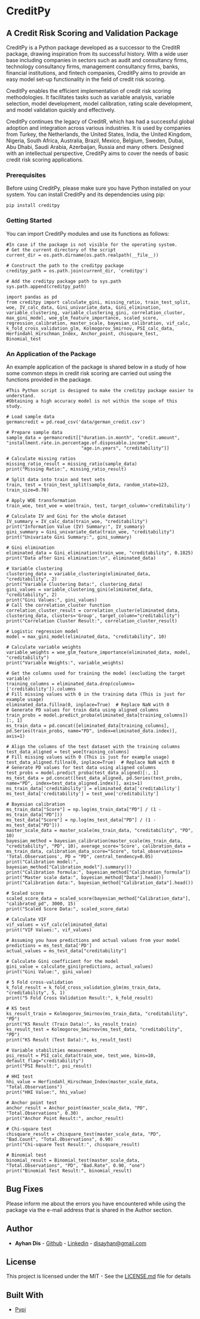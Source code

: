 # CreditPy
## A Credit Risk Scoring and Validation Package

CreditPy is a Python package developed as a successor to the CreditR package, drawing inspiration from its successful history. With a wide user base including companies in sectors such as audit and consultancy firms, technology consultancy firms, management consultancy firms, banks, financial institutions, and fintech companies, CreditPy aims to provide an easy model set-up functionality in the field of credit risk scoring.

CreditPy enables the efficient implementation of credit risk scoring methodologies. It facilitates tasks such as variable analysis, variable selection, model development, model calibration, rating scale development, and model validation quickly and effectively.

CreditPy continues the legacy of CreditR, which has had a successful global adoption and integration across various industries. It is used by companies from Turkey, the Netherlands, the United States, India, the United Kingdom, Nigeria, South Africa, Australia, Brazil, Mexico, Belgium, Sweden, Dubai, Abu Dhabi, Saudi Arabia, Azerbaijan, Russia and many others. Designed with an intellectual perspective, CreditPy aims to cover the needs of basic credit risk scoring applications.

### Prerequisites
Before using CreditPy, please make sure you have Python installed on your system. You can install CreditPy and its dependencies using pip:
```
pip install creditpy
```

### Getting Started
You can import CreditPy modules and use its functions as follows:
```
#In case if the package is not visible for the operating system.
# Get the current directory of the script
current_dir = os.path.dirname(os.path.realpath(__file__))

# Construct the path to the creditpy package
creditpy_path = os.path.join(current_dir, 'creditpy')

# Add the creditpy package path to sys.path
sys.path.append(creditpy_path)

import pandas as pd
from creditpy import calculate_gini, missing_ratio, train_test_split, woe, IV_calc_data, Gini_univariate_data, Gini_elimination, variable_clustering, variable_clustering_gini, correlation_cluster, max_gini_model, woe_glm_feature_importance, scaled_score, regression_calibration, master_scale, bayesian_calibration, vif_calc, k_fold_cross_validation_glm, Kolmogorov_Smirnov, PSI_calc_data, Herfindahl_Hirschman_Index, Anchor_point, chisquare_test, Binomial_test

```

### An Application of the Package
An example application of the package is shared below in a study of how some common steps in credit risk scoring are carried out using the functions provided in the package.

```
#This Python script is designed to make the creditpy package easier to understand.
#Obtaining a high accuracy model is not within the scope of this study.

# Load sample data
germancredit = pd.read_csv('data/german_credit.csv')

# Prepare sample data
sample_data = germancredit[["duration.in.month", "credit.amount", "installment.rate.in.percentage.of.disposable.income",
                            "age.in.years", "creditability"]]

# Calculate missing ratios
missing_ratio_result = missing_ratio(sample_data)
print("Missing Ratio:", missing_ratio_result)

# Split data into train and test sets
train, test = train_test_split(sample_data, random_state=123, train_size=0.70)

# Apply WOE transformation
train_woe, test_woe = woe(train, test, target_column='creditability')

# Calculate IV and Gini for the whole dataset
IV_summary = IV_calc_data(train_woe, "creditability")
print("Information Value (IV) Summary:", IV_summary)
gini_summary = Gini_univariate_data(train_woe, "creditability")
print("Univariate Gini Summary:", gini_summary)

# Gini elimination
eliminated_data = Gini_elimination(train_woe, "creditability", 0.1825)
print("Data after Gini elimination:\n", eliminated_data)

# Variable clustering
clustering_data = variable_clustering(eliminated_data, "creditability", 2)
print("Variable Clustering Data:", clustering_data)
gini_values = variable_clustering_gini(eliminated_data, "creditability", 2)
print("Gini Values:", gini_values)
# Call the correlation_cluster function
correlation_cluster_result = correlation_cluster(eliminated_data, clustering_data, clusters='Group', target_column="creditability")
print("Correlation Cluster Result:", correlation_cluster_result)

# Logistic regression model
model = max_gini_model(eliminated_data, "creditability", 10)

# Calculate variable weights
variable_weights = woe_glm_feature_importance(eliminated_data, model, "creditability")
print("Variable Weights:", variable_weights)

# Get the columns used for training the model (excluding the target variable)
training_columns = eliminated_data.drop(columns=['creditability']).columns
# Fill missing values with 0 in the training data (This is just for example usage)
eliminated_data.fillna(0, inplace=True)  # Replace NaN with 0
# Generate PD values for train data using aligned columns
train_probs = model.predict_proba(eliminated_data[training_columns])[:, 1]
ms_train_data = pd.concat([eliminated_data[training_columns], pd.Series(train_probs, name="PD", index=eliminated_data.index)], axis=1)

# Align the columns of the test dataset with the training columns
test_data_aligned = test_woe[training_columns]
# Fill missing values with 0 (This is just for example usage)
test_data_aligned.fillna(0, inplace=True)  # Replace NaN with 0
# Generate PD values for test data using aligned columns
test_probs = model.predict_proba(test_data_aligned)[:, 1]
ms_test_data = pd.concat([test_data_aligned, pd.Series(test_probs, name="PD", index=test_data_aligned.index)], axis=1)
ms_train_data['creditability'] = eliminated_data['creditability']
ms_test_data['creditability'] = test_woe['creditability']

# Bayesian calibration
ms_train_data["Score"] = np.log(ms_train_data["PD"] / (1 - ms_train_data["PD"]))
ms_test_data["Score"] = np.log(ms_test_data["PD"] / (1 - ms_test_data["PD"]))
master_scale_data = master_scale(ms_train_data, "creditability", "PD", 10)
bayesian_method = bayesian_calibration(master_scale(ms_train_data, "creditability", "PD", 10), average_score='Score', calibration_data = ms_train_data, calibration_data_score="Score", total_observations= 'Total.Observations', PD = "PD", central_tendency=0.05)
print("Calibration model:", bayesian_method["Calibration_model"].summary())
print("Calibration formula:", bayesian_method["Calibration_formula"])
print("Master scale data:", bayesian_method["Data"].head())
print("Calibration data:", bayesian_method["Calibration_data"].head())

# Scaled score
scaled_score_data = scaled_score(bayesian_method["Calibration_data"], "calibrated_pd", 3000, 15)
print("Scaled Score Data:", scaled_score_data)

# Calculate VIF
vif_values = vif_calc(eliminated_data)
print("VIF Values:", vif_values)

# Assuming you have predictions and actual values from your model
predictions = ms_test_data['PD']
actual_values = ms_test_data["creditability"]

# Calculate Gini coefficient for the model
gini_value = calculate_gini(predictions, actual_values)
print("Gini Value:", gini_value)

# 5 Fold cross-validation
k_fold_result = k_fold_cross_validation_glm(ms_train_data, "creditability", 5, 1)
print("5 Fold Cross Validation Result:", k_fold_result)

# KS test
ks_result_train = Kolmogorov_Smirnov(ms_train_data, "creditability", "PD")
print("KS Result (Train Data):", ks_result_train)
ks_result_test = Kolmogorov_Smirnov(ms_test_data, "creditability", "PD")
print("KS Result (Test Data):", ks_result_test)

# Variable stabilities measurement
psi_result = PSI_calc_data(train_woe, test_woe, bins=10, default_flag="creditability")
print("PSI Result:", psi_result)

# HHI test
hhi_value = Herfindahl_Hirschman_Index(master_scale_data, "Total.Observations")
print("HHI Value:", hhi_value)

# Anchor point test
anchor_result = Anchor_point(master_scale_data, "PD", "Total.Observations", 0.30)
print("Anchor Point Result:", anchor_result)

# Chi-square test
chisquare_result = chisquare_test(master_scale_data, "PD", "Bad.Count", "Total.Observations", 0.90)
print("Chi-square Test Result:", chisquare_result)

# Binomial test
binomial_result = Binomial_test(master_scale_data, "Total.Observations", "PD", "Bad.Rate", 0.90, "one")
print("Binomial Test Result:", binomial_result)
```

## Bug Fixes

Please inform me about the errors you have encountered while using the package via the e-mail address that is shared in the Author section.

## Author

* **Ayhan Dis**  - [Github](https://github.com/ayhandis) - [Linkedin](https://www.linkedin.com/in/ayhandis/)  - disayhan@gmail.com

## License

This project is licensed under the MIT - See the [LICENSE.md](LICENSE.md) file for details

## Built With

* [Pypi](https://pypi.org/)
